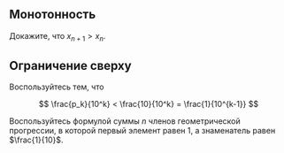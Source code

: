 ## Монотонность

Докажите, что $x_{n+1} > x_n$.

## Ограничение сверху

Воспользуйтесь тем, что

$$ \frac{p_k}{10^k} < \frac{10}{10^k} = \frac{1}{10^{k-1}} $$

Воспользуйтесь формулой суммы $n$ членов геометрической прогрессии, в которой первый элемент равен $1$, а знаменатель равен $\frac{1}{10}$.